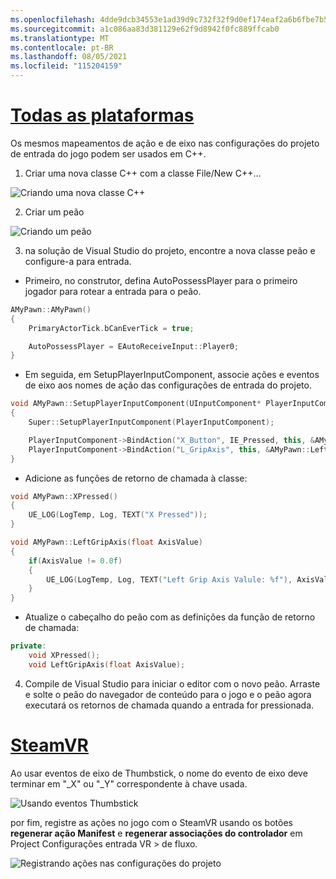 ```yaml
---
ms.openlocfilehash: 4dde9dcb34553e1ad39d9c732f32f9d0ef174eaf2a6b6fbe7b59b8fdc9facf8d
ms.sourcegitcommit: a1c086aa83d381129e62f9d8942f0fc889ffcab0
ms.translationtype: MT
ms.contentlocale: pt-BR
ms.lasthandoff: 08/05/2021
ms.locfileid: "115204159"
---
```

# <a name="all-platforms"></a>[Todas as plataformas](#tab/all)

Os mesmos mapeamentos de ação e de eixo nas configurações do projeto de entrada do jogo podem ser usados em C++.

1. Criar uma nova classe C++ com a classe File/New C++...

![Criando uma nova classe C++](../images/reverb-g2-img-11.png)

2. Criar um peão

![Criando um peão](../images/reverb-g2-img-12.png)

3. na solução de Visual Studio do projeto, encontre a nova classe peão e configure-a para entrada.
* Primeiro, no construtor, defina AutoPossessPlayer para o primeiro jogador para rotear a entrada para o peão.

```cpp
AMyPawn::AMyPawn()
{
    PrimaryActorTick.bCanEverTick = true;

    AutoPossessPlayer = EAutoReceiveInput::Player0;
}
```

* Em seguida, em SetupPlayerInputComponent, associe ações e eventos de eixo aos nomes de ação das configurações de entrada do projeto.

```cpp
void AMyPawn::SetupPlayerInputComponent(UInputComponent* PlayerInputComponent)
{
    Super::SetupPlayerInputComponent(PlayerInputComponent);

    PlayerInputComponent->BindAction("X_Button", IE_Pressed, this, &AMyPawn::XPressed);
    PlayerInputComponent->BindAction("L_GripAxis", this, &AMyPawn::LeftGripAxis);
}
```

* Adicione as funções de retorno de chamada à classe:

```cpp
void AMyPawn::XPressed()
{
    UE_LOG(LogTemp, Log, TEXT("X Pressed"));
}

void AMyPawn::LeftGripAxis(float AxisValue)
{
    if(AxisValue != 0.0f) 
    {
        UE_LOG(LogTemp, Log, TEXT("Left Grip Axis Valule: %f"), AxisValue);
    }
}
```

* Atualize o cabeçalho do peão com as definições da função de retorno de chamada:

```cpp
private:
    void XPressed();
    void LeftGripAxis(float AxisValue);
```

4. Compile de Visual Studio para iniciar o editor com o novo peão. Arraste e solte o peão do navegador de conteúdo para o jogo e o peão agora executará os retornos de chamada quando a entrada for pressionada.

# <a name="steamvr"></a>[SteamVR](#tab/steamvr)

Ao usar eventos de eixo de Thumbstick, o nome do evento de eixo deve terminar em "_X" ou "_Y" correspondente à chave usada.

![Usando eventos Thumbstick](../images/reverb-g2-img-09.png)

por fim, registre as ações no jogo com o SteamVR usando os botões **regenerar ação Manifest** e **regenerar associações do controlador** em Project Configurações entrada VR > de fluxo.

![Registrando ações nas configurações do projeto](../images/reverb-g2-img-10.png)

